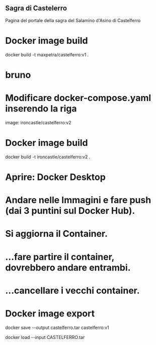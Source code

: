 ## Sagra di Castelerro
Pagina del portale della sagra del Salamino d'Asino di Castelferro

# Docker image build
docker build -t maxpetra/castelferro:v1 .

# bruno
# Modificare docker-compose.yaml  inserendo la riga 
image: ironcastle/castelferro:v2
# Docker image build
docker build -t ironcastle/castelferro:v2 .
# Aprire: Docker Desktop
# Andare nelle Immagini e fare push (dai 3 puntini sul Docker Hub). 
# Si aggiorna il Container. 

# ...fare partire il container, dovrebbero andare entrambi. 
# ...cancellare i vecchi container. 


# Docker image export
docker save --output castelferro.tar castelferro:v1   

 docker load --input CASTELFERRO.tar
